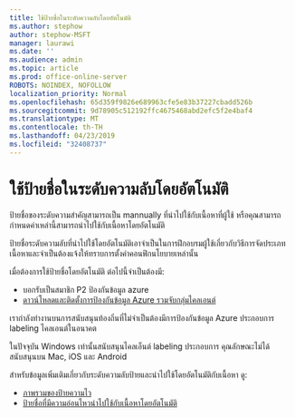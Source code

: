 ```yaml
---
title: ใช้ป้ายชื่อในระดับความลับโดยอัตโนมัติ
ms.author: stephow
author: stephow-MSFT
manager: laurawi
ms.date: ''
ms.audience: admin
ms.topic: article
ms.prod: office-online-server
ROBOTS: NOINDEX, NOFOLLOW
localization_priority: Normal
ms.openlocfilehash: 65d359f9826e689963cfe5e83b37227cbadd526b
ms.sourcegitcommit: 9d78905c512192ffc4675468abd2efc5f2e4baf4
ms.translationtype: MT
ms.contentlocale: th-TH
ms.lasthandoff: 04/23/2019
ms.locfileid: "32408737"
---
```

# <a name="auto-apply-sensitivity-labels"></a>ใช้ป้ายชื่อในระดับความลับโดยอัตโนมัติ

ป้ายชื่อของระดับความสำคัญสามารถเป็น mannually ที่นำไปใช้กับเนื้อหาที่ผู้ใช้ หรือคุณสามารถกำหนดค่าเหล่านี้สามารถนำไปใช้กับเนื้อหาโดยอัตโนมัติ

ป้ายชื่อระดับความลับที่นำไปใช้โดยอัตโนมัติเอาจำเป็นในการฝึกอบรมผู้ใช้เกี่ยวกับวิธีการจัดประเภทเนื้อหาและจำเป็นต้องแจ้งให้ทราบการตั้งค่าคอนฟิกนโยบายเหล่านั้น

เมื่อต้องการใช้ป้ายชื่อโดยอัตโนมัติ ต่อไปนี้จำเป็นต้องมี:

- บอกรับเป็นสมาชิก P2 ป้องกันข้อมูล azure
- [ดาวน์โหลดและติดตั้งการป้องกันข้อมูล Azure รวมจับกลุ่มไคลเอนต์](https://docs.microsoft.com/en-us/azure/information-protection/rms-client/install-unifiedlabelingclient-app)

เรากำลังทำงานบนการสนับสนุนท้องถิ่นที่ไม่จำเป็นต้องมีการป้องกันข้อมูล Azure ประกอบการ labeling ไคลเอนต์ในอนาคต

ในปัจจุบัน Windows เท่านั้นสนับสนุนไคลเอ็นต์ labeling ประกอบการ  คุณลักษณะไม่ได้สนับสนุนบน Mac, iOS และ Android

สำหรับข้อมูลเพิ่มเติมเกี่ยวกับระดับความลับป้ายและนำไปใช้โดยอัตโนมัติกับเนื้อหา ดู:

- [ภาพรวมของป้ายความไว](https://docs.microsoft.com/en-us/office365/securitycompliance/sensitivity-labels)
- [ป้ายชื่อที่มีความอ่อนไหวนำไปใช้กับเนื้อหาโดยอัตโนมัติ](https://docs.microsoft.com/en-us/office365/securitycompliance/apply_sensitivity_label_automatically)
